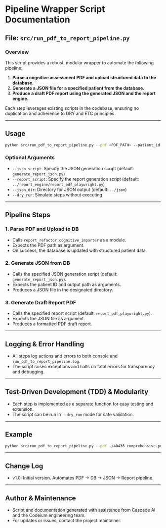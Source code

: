 # Pipeline Wrapper Script Documentation

## File: `src/run_pdf_to_report_pipeline.py`

### Overview
This script provides a robust, modular wrapper to automate the following pipeline:

1. **Parse a cognitive assessment PDF and upload structured data to the database.**
2. **Generate a JSON file for a specified patient from the database.**
3. **Produce a draft PDF report using the generated JSON and the report engine.**

Each step leverages existing scripts in the codebase, ensuring no duplication and adherence to DRY and ETC principles.

---

## Usage

```bash
python src/run_pdf_to_report_pipeline.py --pdf <PDF_PATH> --patient_id <PATIENT_ID>
```

### Optional Arguments
- `--json_script`: Specify the JSON generation script (default: `generate_report_json.py`)
- `--report_script`: Specify the report generation script (default: `../report_engine/report_pdf_playwright.py`)
- `--json_dir`: Directory for JSON output (default: `../json`)
- `--dry_run`: Simulate steps without executing

---

## Pipeline Steps

### 1. Parse PDF and Upload to DB
- Calls `report_refactor.cognitive_importer` as a module.
- Expects the PDF path as argument.
- On success, the database is updated with structured patient data.

### 2. Generate JSON from DB
- Calls the specified JSON generation script (default: `generate_report_json.py`).
- Expects the patient ID and output path as arguments.
- Produces a JSON file in the designated directory.

### 3. Generate Draft Report PDF
- Calls the specified report script (default: `report_pdf_playwright.py`).
- Expects the JSON file as argument.
- Produces a formatted PDF draft report.

---

## Logging & Error Handling
- All steps log actions and errors to both console and `run_pdf_to_report_pipeline.log`.
- The script raises exceptions and halts on fatal errors for transparency and debugging.

---

## Test-Driven Development (TDD) & Modularity
- Each step is implemented as a separate function for easy testing and extension.
- The script can be run in `--dry_run` mode for safe validation.

---

## Example
```bash
python src/run_pdf_to_report_pipeline.py --pdf ./40436_comprehensive.pdf --patient_id 40436
```

---

## Change Log
- v1.0: Initial version. Automates PDF → DB → JSON → Report pipeline.

---

## Author & Maintenance
- Script and documentation generated with assistance from Cascade AI and the Codeium engineering team.
- For updates or issues, contact the project maintainer.
